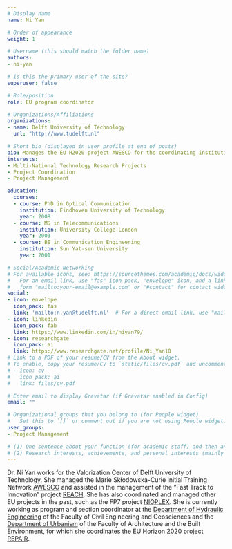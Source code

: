 ```yaml
---
# Display name
name: Ni Yan

# Order of appearance
weight: 1

# Username (this should match the folder name)
authors:
- ni-yan

# Is this the primary user of the site?
superuser: false

# Role/position
role: EU program coordinator

# Organizations/Affiliations
organizations:
- name: Delft University of Technology
  url: "http://www.tudelft.nl"

# Short bio (displayed in user profile at end of posts)
bio: Manages the EU H2020 project AWESCO for the coordinating institution.
interests:
- Multi-National Technology Research Projects
- Project Coordination
- Project Management

education:
  courses:
  - course: PhD in Optical Communication
    institution: Eindhoven University of Technology
    year: 2008
  - course: MS in Telecommunications
    institution: University College London
    year: 2003
  - course: BE in Communication Engineering
    institution: Sun Yat-sen University
    year: 2001

# Social/Academic Networking
# For available icons, see: https://sourcethemes.com/academic/docs/widgets/#icons
#   For an email link, use "fas" icon pack, "envelope" icon, and a link in the
#   form "mailto:your-email@example.com" or "#contact" for contact widget.
social:
- icon: envelope
  icon_pack: fas
  link: 'mailto:n.yan@tudelft.nl'  # For a direct email link, use "mailto:test@example.org".
- icon: linkedin
  icon_pack: fab
  link: https://www.linkedin.com/in/niyan79/
- icon: researchgate
  icon_pack: ai
  link: https://www.researchgate.net/profile/Ni_Yan10
# Link to a PDF of your resume/CV from the About widget.
# To enable, copy your resume/CV to `static/files/cv.pdf` and uncomment the lines below.  
# - icon: cv
#   icon_pack: ai
#   link: files/cv.pdf

# Enter email to display Gravatar (if Gravatar enabled in Config)
email: ""

# Organizational groups that you belong to (for People widget)
#   Set this to `[]` or comment out if you are not using People widget.  
user_groups:
- Project Management

# (1) One sentence about your function (for academic staff) and then another sentence about your role(s) within the training network
# (2) Research interests, achievements, and personal interests (mainly for researchers)
---
```


Dr. Ni Yan works for the Valorization Center of Delft University of Technology. She managed the Marie Skłodowska-Curie Initial Training Network  [AWESCO](https://cordis.europa.eu/project/rcn/193938/) and assisted in the management of the “Fast Track to Innovation” project  [REACH](https://cordis.europa.eu/project/rcn/199241/). She has also coordinated and managed other EU projects in the past, such as the FP7 project [NIOPLEX](http://nioplex.eu/). She is currently working as program and section coordinator at the [Department of Hydraulic Engineering](https://www.tudelft.nl/en/ceg/about-faculty/departments/hydraulic-engineering/) of the Faculty of Civil Engineering and Geosciences and the [Department of Urbanism](https://www.tudelft.nl/en/architecture-and-the-built-environment/about-the-faculty/departments/urbanism/) of the Faculty of Architecture and the Built Environment, for which she coordinates the EU Horizon 2020 project [REPAIR](http://h2020repair.eu/).
